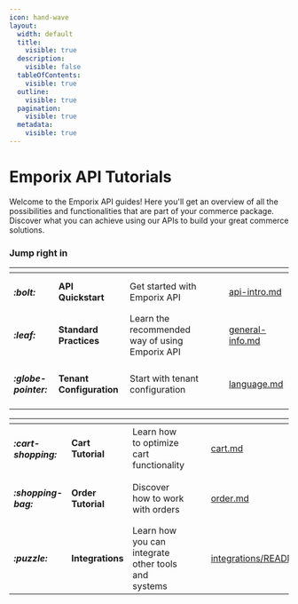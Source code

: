 ```yaml
---
icon: hand-wave
layout:
  width: default
  title:
    visible: true
  description:
    visible: false
  tableOfContents:
    visible: true
  outline:
    visible: true
  pagination:
    visible: true
  metadata:
    visible: true
---
```


# Emporix API Tutorials

Welcome to the Emporix API guides! Here you'll get an overview of all the possibilities and functionalities that are part of your commerce package. Discover what you can achieve using our APIs to build your great commerce solutions.

### Jump right in

<table data-view="cards"><thead><tr><th></th><th></th><th></th><th data-hidden data-card-cover data-type="files"></th><th data-hidden></th><th data-hidden data-card-target data-type="content-ref"></th></tr></thead><tbody><tr><td><h4><i class="fa-bolt">:bolt:</i></h4></td><td><strong>API Quickstart</strong></td><td>Get started with Emporix API</td><td></td><td></td><td><a href="api-intro.md">api-intro.md</a></td></tr><tr><td><h4><i class="fa-leaf">:leaf:</i></h4></td><td><strong>Standard Practices</strong></td><td>Learn the recommended way of using Emporix API</td><td></td><td></td><td><a href="../standard-practices/general-info.md">general-info.md</a></td></tr><tr><td><h4><i class="fa-globe-pointer">:globe-pointer:</i></h4></td><td><strong>Tenant Configuration</strong></td><td>Start with tenant configuration</td><td></td><td></td><td><a href="../configuration/configuration-service/language.md">language.md</a></td></tr></tbody></table>

<table data-view="cards"><thead><tr><th></th><th></th><th></th><th data-hidden data-card-cover data-type="files"></th><th data-hidden></th><th data-hidden data-card-target data-type="content-ref"></th></tr></thead><tbody><tr><td><h4><i class="fa-cart">:cart-shopping:</i></h4></td><td><strong>Cart Tutorial</strong></td><td>Learn how to optimize cart functionality</td><td></td><td></td><td><a href="../checkout/cart/cart.md">cart.md</a></td></tr><tr><td><h4><i class="fa-shopping-bag">:shopping-bag:</i></h4></td><td><strong>Order Tutorial</strong></td><td>Discover how to work with orders</td><td></td><td></td><td><a href="../orders/order/order.md">order.md</a></td></tr><tr><td><h4><i class="fa-puzzle">:puzzle:</i></h4></td><td><strong>Integrations</strong></td><td>Learn how you can integrate other tools and systems</td><td></td><td></td><td><a href="../integrations/README.md">integrations/README.md</a></td></tr></tbody></table>
